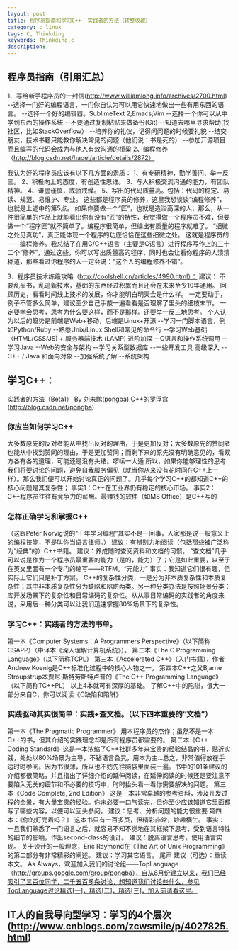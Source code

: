 ```yaml
---
layout: post
title: 程序员指南和学习C++——实践者的方法（转整收藏）
category: c_linux
tags: C, Thinkding
keywords: Thinkding,c
description:
---
```


## 程序员指南（引用汇总）
1、写给新手程序员的一封信(http://www.williamlong.info/archives/2700.html)
    --选择一门好的编程语言，一门你自认为可以用它快速地做出一些有用东西的语言。
    --选择一个好的编辑器。SublimeText 2;Emacs;Vim
    --选择一个你可以从中学到东西的操作系统
    --不要通过复制粘贴来做备份(Git)
    --知道去哪里寻求帮助(找社区，比如StackOverflow）
    --培养你的礼仪，记得问问题的时候要礼貌
    --结交朋友，技术书籍只能教你解决常见的问题（他们说：书是死的）
    --参加开源项目而且编写的代码会成为与他人有效沟通的桥梁
2、编程修养（http://blog.csdn.net/haoel/article/details/2872）

我认为好的程序员应该有以下几方面的素质：
  1、有专研精神，勤学善问、举一反三。
  2、积极向上的态度，有创造性思维。
  3、与人积极交流沟通的能力，有团队精神。
  4、谦虚谨慎，戒骄戒燥。
  5、写出的代码质量高。包括：代码的稳定、易读、规范、易维护、专业。
这些都是程序员的修养，这里我想谈谈“编程修养”，也就是上述中的第5点。
如果你要做一个“匠”，也就是造诣高深的人，那么，从一件很简单的作品上就能看出你有没有“匠”的特性，我觉得做一个程序员不难，但要做一个“程序匠”就不简单了。编程序很简单，但编出有质量的程序就难了。
“细微之处见真功”，真正能体现一个程序的功底恰恰在这些细微之处。
这就是程序员的——编程修养。我总结了在用C/C++语言（主要是C语言）进行程序写作上的三十二个“修养”，通过这些，你可以写出质量高的程序，同时也会让看你程序的人渍渍称道，那些看过你程序的人一定会说：“这个人的编程修养不错”。

3、程序员技术练级攻略（http://coolshell.cn/articles/4990.html）：
    建议： 不要乱买书，乱追新技术，基础的东西经过积累而且还会在未来至少10年通用。 回顾历史，看看时间线上技术的发展，你才能明白明天会是什么样。 
一定要动手，例子不管多么简单，建议至少自己手敲一遍看看是否理解了里头的细枝末节。 一定要学会思考，思考为什么要这样，而不是那样。还要举一反三地思考。
个人认为以后的趋势是前端是Web+移动，后端是Linux+开源
    --学习一门脚本语言，例如Python/Ruby
    --熟悉Unix/Linux Shell和常见的命令行
    --学习Web基础（HTML/CSS/JS) + 服务器端技术 (LAMP)
进阶加深
    --C语言和操作系统调用
    --学习Java
    --Web的安全与架构
    --学习关系型数据库
    --一些开发工具
高级深入
    --C++ / Java 和面向对象
    --加强系统了解
    --系统架构



## 学习C++：
实践者的方法（Beta1） By 刘未鹏(pongba) 
C++的罗浮宫(http://blog.csdn.net/pongba)
### 你应当如何学习C++ 
大多数原先的反对者能从中找出反对的理由，于是更加反对；大多数原先的赞同者也能从中找到赞同的理由，于是更加赞同；而剩下来的原先没有明确意见的，看双方各有各的道理，可能还是没有头绪。啰嗦一大通 
所以，如果你能够理性的思考我们将要讨论的问题，避免自我服务偏见（就当你从来没有花时间在C++上一样）。那么我们便可以开始讨论真正的问题了。几乎每个学习C++的都知道C++的核心问题是其复杂性； 
事实1：C++在工业界仍有稳定的核心市场。 
事实2：C++程序员往往有竞争力的薪酬。最赚钱的软件（如MS Office）是C++写的

### 怎样正确学习和掌握C++ 
（这跟Peter Norvig说的“十年学习编程”其实不是一回事，人家那是说一般意义上的编程技能，不是叫你当语言律师。） 
建议：有辨别力地阅读（包括那些被广泛称为“经典”的）C++书籍。 
建议：养成随时查阅资料和文档的习惯。 
“查文档”几乎可以说是作为一个程序员最重要的能力（是的，能力）了；它是如此重要，以至于在英文里面有一个专门的缩写——RTFM。“元能力” 
事实：我知道它们很有趣，但实际上它们只是补丁方案。 
C++的复杂性分类，一是分为非本质复杂性和本质复杂性；其中非本质复杂性分为缺陷和陷阱两类。另一种分类办法是按照场景分类：库开发场景下的复杂性和日常编码的复杂性。从从事日常编码的实践者的角度来说，采用后一种分类可以让我们迅速掌握80%场景下的复杂性。 
### 学习C++：实践者的方法的书单。 
第一本《Computer Systems：A Programmers Perspective》（以下简称CSAPP）（中译本《深入理解计算机系统》）。 
第二本《The C Programming Language》（以下简称TCPL） 
第三本《Accelerated C++》（入门书籍），作者Andrew Koenig是C++标准化过程中的核心人物之一。 
第四本C++之父Bjarne Stroupstrup本贾尼·斯特劳斯特卢普的《The C++ Programming Language》（以下简称TC++PL） 
以上4本就可有深厚的基础。 
了解C++中的陷阱，很大一部分来自C，你可以阅读《C缺陷和陷阱》 
### 实践驱动其实很简单：实践+查文档。（以下四本重要的“文档”） 
第一本《The Pragmatic Programmer》 用本程序员的杰作；虽然不是一本C++的书，但其介绍的实践理念却是所有程序员都需要的。 
第二本《C++ Coding Standard》这是一本浓缩了C++社群多年来宝贵的经验结晶的书，贴近实践，处处以80%场景为主导，不钻语言旮旯，用本为主…总之，非常值得放在手边时时参阅。因为书很薄，所以也不妨先往脑袋里面装一遍。书中的101条建议的介绍都很简略，并且指出了详细介绍的延伸阅读，在延伸阅读的时候还是要注意不要陷入无关的细节和不必要的技巧中，时时抬头看一看你需要解决的问题。 
第三本《Code Complete, 2nd Edition》 这是一本非常卓越的参考资料，涉及开发过程的全景，有大量宝贵的经验。你未必要一口气读完，但你至少应该知道它里面都写了哪些内容，以便可以回头参阅。 
建议：思考、分析问题的能力很重要 
第四本：《你的灯亮着吗？》 这本书只有一百多页，但精彩非常，妙趣横生。 
事实：一旦我们熟悉了一门语言之后，就容易不知不觉地在其框架下思考，受到语言特性的细节的影响，作出second-class的设计。 
建议：脱离语言思考，使用语言实现。 
关于设计的一般理念，Eric Raymond在《The Art of Unix Programming》的第二部分有非常精彩的阐述。 
建议：学习其它语言。 
尾声 
建议（可选）：重读本文。 
As Always，欢迎加入我们的讨论组——TopLanguage（http://groups.google.com/group/pongba），自从8月份建立以来，我们已经吸引了三百位同学，二千五百多条讨论，想知道我们讨论些什么，参见TopLanguage讨论精选[一]，精选[二]，精选[三]，加入前请看这里。


##  IT人的自我导向型学习：学习的4个层次 (http://www.cnblogs.com/zcwsmile/p/4027825.html)

